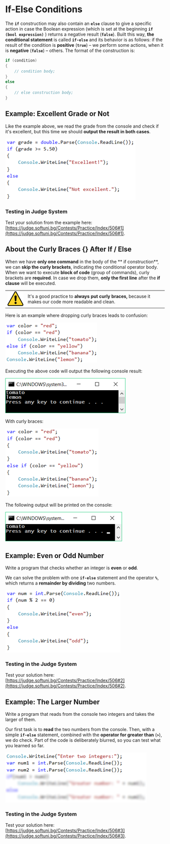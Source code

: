 # If-Else Conditions

The **`if`** construction may also contain an **`else`** clause to give a specific action in case the Boolean expression (which is set at the beginning **`if (bool expression)`** ) returns a negative result (**`false`**). Built this way, **the conditional statement** is called **`if-else`** and its behavior is as follows: if the result of the condition is **positive** (**`true`**) – we perform some actions, when it is **negative** (**`false`**) – others. The format of the construction is:

```csharp
if (condition)
{
    // condition body;
}
else
{
    // else construction body;
}
```

## Example: Excellent Grade or Not

Like the example above, we read the grade from the console and check if it's excellent, but this time we should **output the result in both cases**.

![](/assets/chapter-3-images/02.Excellent-or-not-01.png)

### Testing in Judge System

Test your solution from the example here: [https://judge.softuni.bg/Contests/Practice/Index/506#1](https://judge.softuni.bg/Contests/Practice/Index/506#1).

## About the Curly Braces {} After If / Else

When we have **only one command** in the body of the ** if construction**, we can **skip the curly brackets**, indicating the conditional operator body. When we want to execute **block of code** (group of commands), curly brackets are **required**. In case we drop them, **only the first line** after the **if clause** will be executed.

<table><tr><td><img src="/assets/alert-icon.png" style="max-width:50px" /></td>
<td>It's a good practice to <strong>always put curly braces,</strong> because it makes our code more readable and clean.</td>
</tr></table>

Here is an example where dropping curly braces leads to confusion:

![](/assets/chapter-3-images/00.Brackets-tip-01.png)

Executing the above code will output the following console result:

![](/assets/chapter-3-images/00.Brackets-tip-03.png)

With curly braces:

![](/assets/chapter-3-images/00.Brackets-tip-02.png)

The following output will be printed on the console:

![](/assets/chapter-3-images/00.Brackets-tip-04.png)

## Example: Even or Odd Number

Write a program that checks whether an integer is **even** or **odd**.

We can solve the problem with one **`if-else`** statement and the operator **`%`**, which returns a **remainder by dividing** two numbers.

![](/assets/chapter-3-images/03.Even-or-odd-02.png)

### Testing in the Judge System

Test your solution here:
[https://judge.softuni.bg/Contests/Practice/Index/506#2](https://judge.softuni.bg/Contests/Practice/Index/506#2).

## Example: The Larger Number

Write a program that reads from the console two integers and takes the larger of them.

Our first task is to **read** the two numbers from the console. Then, with a simple **`if-else`** statement, combined with the **operator for greater than** (**`>`**), we do check. Part of the code is deliberately blurred, so you can test what you learned so far.

![](/assets/chapter-3-images/04.Greater-number-02.png)

### Testing in the Judge System

Test your solution here:
[https://judge.softuni.bg/Contests/Practice/Index/506#3](https://judge.softuni.bg/Contests/Practice/Index/506#3).
